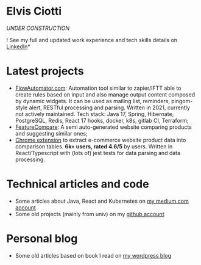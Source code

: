 # Elvis Ciotti

*UNDER CONSTRUCTION*

! See my full and updated work experience and tech skills details on [LinkedIn](https://www.linkedin.com/in/elvisciotti/?originalSubdomain=uk)*

# Latest projects

* [FlowAutomator.com](http://www.flowautomator.com): Automation tool similar to zapier/IFTT able to create rules based on input and also manage output content composed by dynamic widgets. It can be used as mailing list, reminders, pingom-style alert, RESTful processing and parsing. Written in 2021, currently not actively maintained. Tech stack: Java 17, Spring, Hibernate, PostgreSQL, Redis, React 17 hooks, docker, k8s, gitlab CI, Terraform;
* [FeatureCompare](http://www.featurecompare.com): A semi auto-generated website comparing products and suggesting similar ones;
* [Chrome extension](https://chrome.google.com/webstore/detail/compare-amazon-products-s/bbgnjgojcifngncffebelnaljklbiilf) to extract e-commerce website product data into comparison tables. __6k+ users, rated 4.6/5__ by users. Written in React/Typescript with (lots of) jest tests for data parsing and data processing.

# Technical articles and code
 * Some articles about Java, React and Kubernetes on [my medium.com account](https://elvisciotti.medium.com)
 * Some old projects (mainly from univ) on my [github account](https://github.com/elvisciotti?tab=repositories)

# Personal blog
 * Some old articles based on book I read on [my wordpress blog](https://ec83.wordpress.com/) 



